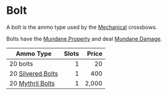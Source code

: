# Bolt

A bolt is the ammo type used by the [Mechanical](../../Weapon%20Properties/Mechanical%20Property.md) crossbows.

Bolts have the [Mundane Property](../../Material%20Properties/Mundane%20Property.md) and deal [Mundane Damage](../../../Game%20Procedures/Combat/Damage%20Types/Mundane%20Damage.md).

| Ammo Type                                                               | Slots | Price |
| ----------------------------------------------------------------------- | ----: | ----: |
| 20 bolts                                                                |     1 |    20 |
| 20 [Silvered Bolts](../../Material%20Properties/Silvered%20Property.md) |     1 |   400 |
| 20 [Mythril Bolts](../../Material%20Properties/Mythril%20Property.md)   |     1 | 2,000 |
